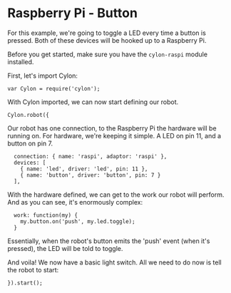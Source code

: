 # Raspberry Pi - Button

For this example, we're going to toggle a LED every time a button is pressed.
Both of these devices will be hooked up to a Raspberry Pi.

Before you get started, make sure you have the `cylon-raspi` module installed.

First, let's import Cylon:

    var Cylon = require('cylon');

With Cylon imported, we can now start defining our robot.

    Cylon.robot({

Our robot has one connection, to the Raspberry Pi the hardware will be running
on. For hardware, we're keeping it simple. A LED on pin 11, and a button on pin
7.

      connection: { name: 'raspi', adaptor: 'raspi' },
      devices: [
        { name: 'led', driver: 'led', pin: 11 },
        { name: 'button', driver: 'button', pin: 7 }
      ],

With the hardware defined, we can get to the work our robot will perform. And as
you can see, it's enormously complex:

      work: function(my) {
        my.button.on('push', my.led.toggle);
      }

Essentially, when the robot's button emits the 'push' event (when it's pressed),
the LED will be told to toggle.

And voila! We now have a basic light switch. All we need to do now is tell the
robot to start:

    }).start();
